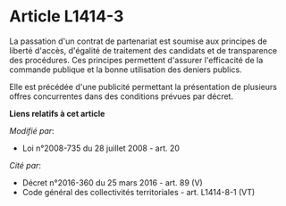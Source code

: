 # Article L1414-3

La passation d'un contrat de partenariat est soumise aux principes de liberté d'accès, d'égalité de traitement des candidats
et de transparence des procédures. Ces principes permettent d'assurer l'efficacité de la commande publique et la bonne
utilisation des deniers publics. 

Elle est précédée d'une publicité permettant la présentation de plusieurs offres concurrentes dans des conditions prévues par
décret.

**Liens relatifs à cet article**

_Modifié par_:

  - Loi n°2008-735 du 28 juillet 2008 - art. 20

_Cité par_:

  - Décret n°2016-360 du 25 mars 2016 - art. 89 (V)
  - Code général des collectivités territoriales - art. L1414-8-1 (VT)
